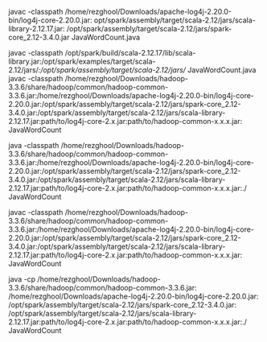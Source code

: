 
 javac 
-classpath /home/rezghool/Downloads/apache-log4j-2.20.0-bin/log4j-core-2.20.0.jar:
opt/spark/assembly/target/scala-2.12/jars/scala-library-2.12.17.jar:
/opt/spark/assembly/target/scala-2.12/jars/spark-core_2.12-3.4.0.jar 
JavaWordCount.java 


javac -classpath /opt/spark/build/scala-2.12.17/lib/scala-library.jar:/opt/spark/examples/target/scala-2.12/jars/*:/opt/spark/assembly/target/scala-2.12/jars/* JavaWordCount.java
javac  -classpath  /home/rezghool/Downloads/hadoop-3.3.6/share/hadoop/common/hadoop-common-3.3.6.jar:/home/rezghool/Downloads/apache-log4j-2.20.0-bin/log4j-core-2.20.0.jar:/opt/spark/assembly/target/scala-2.12/jars/spark-core_2.12-3.4.0.jar:/opt/spark/assembly/target/scala-2.12/jars/scala-library-2.12.17.jar:path/to/log4j-core-2.x.jar:path/to/hadoop-common-x.x.x.jar: JavaWordCount



java -classpath  /home/rezghool/Downloads/hadoop-3.3.6/share/hadoop/common/hadoop-common-3.3.6.jar:/home/rezghool/Downloads/apache-log4j-2.20.0-bin/log4j-core-2.20.0.jar:/opt/spark/assembly/target/scala-2.12/jars/spark-core_2.12-3.4.0.jar:/opt/spark/assembly/target/scala-2.12/jars/scala-library-2.12.17.jar:path/to/log4j-core-2.x.jar:path/to/hadoop-common-x.x.x.jar:./ JavaWordCount

javac  -classpath  /home/rezghool/Downloads/hadoop-3.3.6/share/hadoop/common/hadoop-common-3.3.6.jar:/home/rezghool/Downloads/apache-log4j-2.20.0-bin/log4j-core-2.20.0.jar:/opt/spark/assembly/target/scala-2.12/jars/spark-core_2.12-3.4.0.jar:/opt/spark/assembly/target/scala-2.12/jars/scala-library-2.12.17.jar:path/to/log4j-core-2.x.jar:path/to/hadoop-common-x.x.x.jar: JavaWordCount

java -cp /home/rezghool/Downloads/hadoop-3.3.6/share/hadoop/common/hadoop-common-3.3.6.jar:
/home/rezghool/Downloads/apache-log4j-2.20.0-bin/log4j-core-2.20.0.jar:
/opt/spark/assembly/target/scala-2.12/jars/spark-core_2.12-3.4.0.jar:
/opt/spark/assembly/target/scala-2.12/jars/scala-library-2.12.17.jar:path/to/log4j-core-2.x.jar:path/to/hadoop-common-x.x.x.jar:./ JavaWordCount
